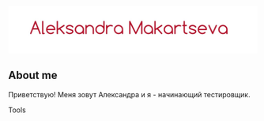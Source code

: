 ![Header](https://github.com/Aleksandra1610/Aleksandra1610/blob/main/assets/logo.jpg)

## About me

Приветствую! Меня зовут Александра и я - начинающий тестировщик.

Tools

